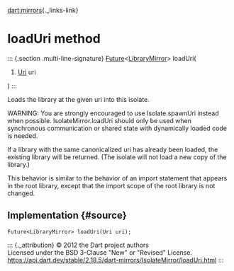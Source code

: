 [dart:mirrors](../../dart-mirrors/dart-mirrors-library){._links-link}

loadUri method
==============

::: {.section .multi-line-signature}
[Future](../../dart-async/future-class)\<[LibraryMirror](../librarymirror-class)\>
loadUri(

1.  [Uri](../../dart-core/uri-class) uri

)
:::

Loads the library at the given uri into this isolate.

WARNING: You are strongly encouraged to use Isolate.spawnUri instead
when possible. IsolateMirror.loadUri should only be used when
synchronous communication or shared state with dynamically loaded code
is needed.

If a library with the same canonicalized uri has already been loaded,
the existing library will be returned. (The isolate will not load a new
copy of the library.)

This behavior is similar to the behavior of an import statement that
appears in the root library, except that the import scope of the root
library is not changed.

Implementation {#source}
--------------

``` {.language-dart data-language="dart"}
Future<LibraryMirror> loadUri(Uri uri);
```

::: {._attribution}
© 2012 the Dart project authors\
Licensed under the BSD 3-Clause \"New\" or \"Revised\" License.\
<https://api.dart.dev/stable/2.18.5/dart-mirrors/IsolateMirror/loadUri.html>
:::
